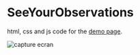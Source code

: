 # SeeYourObservations
html, css and js code for the [demo page](https://zoziologie.raphaelnussbaumer.com/see-your-observations/).

![capture ecran](https://zoziologie.raphaelnussbaumer.com/wp-content/uploads/2018/02/Capture3.png)



